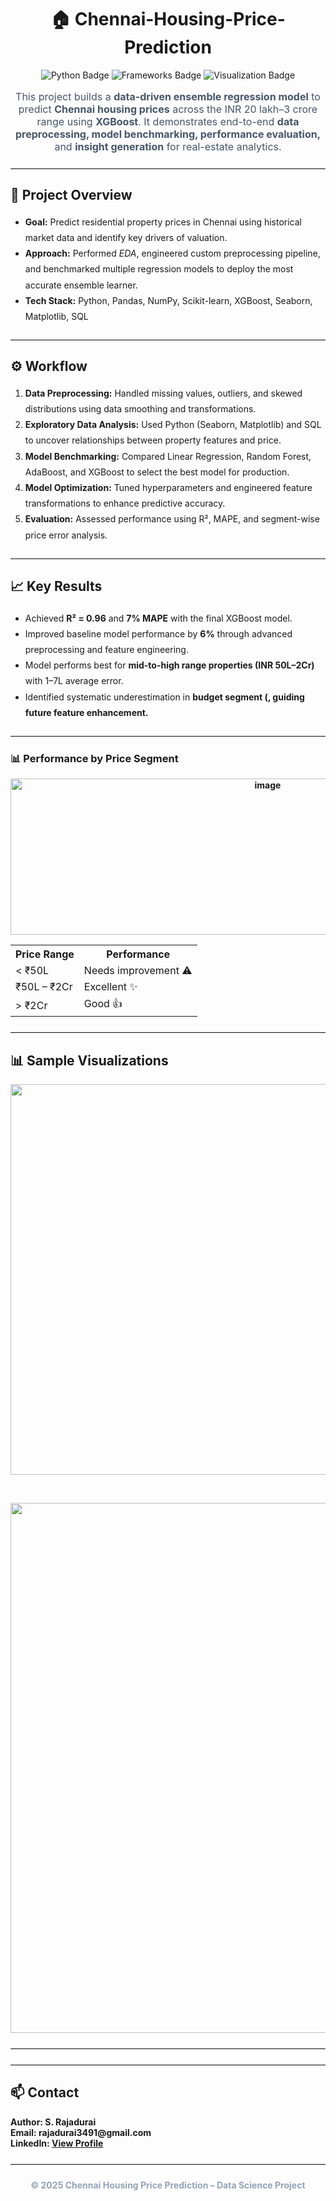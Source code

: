 <h1 align="center">🏠 Chennai-Housing-Price-Prediction</h1>
<p align="center"> <img src="https://img.shields.io/badge/Language-Python-blue?logo=python" alt="Python Badge" /> <img src="https://img.shields.io/badge/Frameworks-Scikit--learn%20%7C%20XGBoost%20%7C%20Pandas-green" alt="Frameworks Badge" /> <img src="https://img.shields.io/badge/Visualization-Seaborn%20%7C%20Matplotlib-orange" alt="Visualization Badge" /> </p>

<p align="center" style="font-size:16px; color:#475569;"> This project builds a <strong>data-driven ensemble regression model</strong> to predict <strong>Chennai housing prices</strong> across the INR 20 lakh–3 crore range using <strong>XGBoost</strong>. It demonstrates end-to-end <strong>data preprocessing, model benchmarking, performance evaluation,</strong> and <strong>insight generation</strong> for real-estate analytics. </p>
<hr style="border:0; border-top:1px solid #e5e7eb; margin:24px 0;">
<h2>📘 Project Overview</h2>
<ul style="line-height:1.8;">
    <li><strong>Goal:</strong> Predict residential property prices in Chennai using historical market data and identify key drivers of valuation.</li>
    <li><strong>Approach:</strong> Performed <em>EDA</em>, engineered custom preprocessing pipeline, and benchmarked multiple regression models to deploy the most accurate ensemble learner.</li>
    <li><strong>Tech Stack:</strong> Python, Pandas, NumPy, Scikit-learn, XGBoost, Seaborn, Matplotlib, SQL</li>
</ul>
<hr style="border:0; border-top:1px solid #e5e7eb; margin:24px 0;">
<h2>⚙️ Workflow</h2>
<ol style="line-height:1.8;">
    <li><strong>Data Preprocessing:</strong> Handled missing values, outliers, and skewed distributions using data smoothing and transformations.</li>
    <li><strong>Exploratory Data Analysis:</strong> Used Python (Seaborn, Matplotlib) and SQL to uncover relationships between property features and price.</li>
    <li><strong>Model Benchmarking:</strong> Compared Linear Regression, Random Forest, AdaBoost, and XGBoost to select the best model for production.</li>
    <li><strong>Model Optimization:</strong> Tuned hyperparameters and engineered feature transformations to enhance predictive accuracy.</li>
    <li><strong>Evaluation:</strong> Assessed performance using R², MAPE, and segment-wise price error analysis.</li>
</ol>
<hr style="border:0; border-top:1px solid #e5e7eb; margin:24px 0;">
<h2>📈 Key Results</h2>
<ul style="line-height:1.8;">
    <li>Achieved <strong>R² = 0.96</strong> and <strong>7% MAPE</strong> with the final XGBoost model.</li>
    <li>Improved baseline model performance by <strong>6%</strong> through advanced preprocessing and feature engineering.</li>
    <li>Model performs best for <strong>mid-to-high range properties (INR 50L–2Cr)</strong> with 1–7L average error.</li>
    <li>Identified systematic underestimation in <strong>budget segment (<INR 50L)</strong>, guiding future feature enhancement.</li>
</ul>
<hr style="border:0; border-top:1px solid #e5e7eb; margin:24px 0;">

<h3>📊 Performance by Price Segment</h3>
<p align="center"> <img width="807" height="250" alt="image" src="https://github.com/user-attachments/assets/45ac2e2d-7cc8-4d12-81fe-2e4213800fd5" /> </p>

<table align="center">
  <tr>
    <th>Price Range</th>
    <th>Performance</th>
  </tr>
  <tr>
    <td>&lt; ₹50L</td>
    <td>Needs improvement ⚠️</td>
  </tr>
  <tr>
    <td>₹50L – ₹2Cr</td>
    <td>Excellent ✨</td>
  </tr>
  <tr>
    <td>&gt; ₹2Cr</td>
    <td>Good 👍</td>
  </tr>
</table>




<hr style="border:0; border-top:1px solid #e5e7eb; margin:24px 0;">

<h2>📊 Sample Visualizations</h2>
       
<p align="center">  <img width="1631" height="625" alt="d1" src="https://github.com/user-attachments/assets/031b52a4-c2b4-497a-b064-287e52d46287" /> </p> <br>
<p align="center"> <img width="1233" height="848" alt="d2" src="https://github.com/user-attachments/assets/d985719d-2999-4849-8e8a-cafb3a36b022" /> </p>
<hr style="border:0; border-top:1px solid #e5e7eb; margin:24px 0;">

<hr style="border:0; border-top:1px solid #e5e7eb; margin:24px 0;">
<h2>📫 Contact</h2>
<p> <strong>Author:</strong> S. Rajadurai <br> <strong>Email:</strong> rajadurai3491@gmail.com <br> <strong>LinkedIn:</strong> <a href="https://www.linkedin.com/in/rajadurai-2004cse" target="_blank">View Profile</a> </p>
<hr style="border:0; border-top:1px solid #e5e7eb; margin:24px 0;">
<p align="center" style="font-size:14px; color:#94a3b8;"> © 2025 Chennai Housing Price Prediction – Data Science Project </p>
